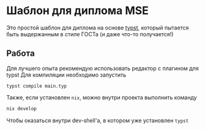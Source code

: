 # Шаблон для диплома MSE

Это простой шаблон для диплома на основе [typst](https://typst.app/), который пытается быть выдержанным в стиле ГОСТа (и даже что-то получается!)

## Работа

Для лучшего опыта рекомендую использовать редактор с плагином для typst
Для компиляции необходимо запустить
```
typst compile main.typ
```

Также, если установлен `nix`, можно внутри проекта выполнить команду

```bash
nix develop
```

Чтобы оказаться внутри dev-shell'а, в котором уже установлен `typst`